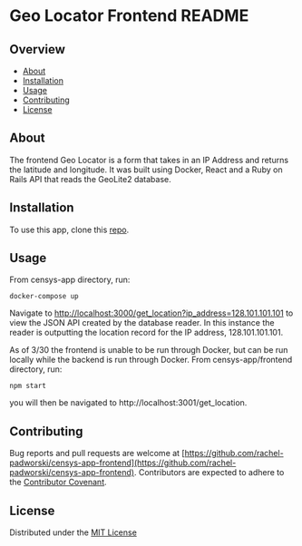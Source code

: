 # Geo Locator Frontend README


## Overview
* [About](https://github.com/rachel-padworski/censys-app-frontend#about)
* [Installation](https://github.com/rachel-padworski/censys-app-frontend#installation)
* [Usage](https://github.com/rachel-padworski/censys-app-frontend#usage)
* [Contributing](https://github.com/rachel-padworski/censys-app-frontend#contributing)
* [License](https://github.com/rachel-padworski/censys-app-frontend#license)


## About
The frontend Geo Locator is a form that takes in an IP Address and returns the latitude and longitude. It was built using Docker, React and a Ruby on Rails API that reads the GeoLite2 database.


## Installation
To use this app, clone this [repo](https://github.com/rachel-padworski/censys-project).


## Usage

From censys-app directory, run:

```
docker-compose up
```
Navigate to [http://localhost:3000/get_location?ip_address=128.101.101.101](http://localhost:3000/get_location?ip_address=128.101.101.101) to view the JSON API created by the database reader. In this instance the reader is outputting the location record for the IP address, 128.101.101.101. 

As of 3/30 the frontend is unable to be run through Docker, but can be run locally while the backend is run through Docker. From censys-app/frontend directory, run:

```
npm start
```
you will then be navigated to http://localhost:3001/get_location.

## Contributing
Bug reports and pull requests are welcome at [https://github.com/rachel-padworski/censys-app-frontend](https://github.com/rachel-padworski/censys-app-frontend). Contributors are expected to adhere to the [Contributor Covenant](https://www.contributor-covenant.org/).

## License
Distributed under the [MIT License](https://opensource.org/licenses/MIT)
